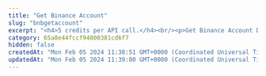 ```yaml
---
title: "Get Binance Account"
slug: "bnbgetaccount"
excerpt: "<h4>5 credits per API call.</h4><br/><p>Get Binance Account Detail by address.</p>"
category: 65a8e44fccf94800381cd6f7
hidden: false
createdAt: "Mon Feb 05 2024 11:38:51 GMT+0000 (Coordinated Universal Time)"
updatedAt: "Mon Feb 05 2024 11:39:00 GMT+0000 (Coordinated Universal Time)"
---
```

